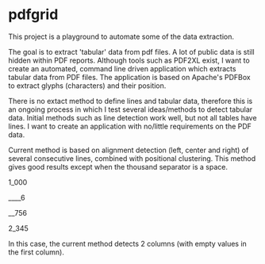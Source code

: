 pdfgrid
=======

This project is a playground to automate some of the data extraction.

The goal is to extract 'tabular' data from pdf files.
A lot of public data is still hidden within PDF reports. Although tools such as PDF2XL exist, I want to create an automated, command line driven application which extracts tabular data from PDF files.
The application is based on Apache's PDFBox to extract glyphs (characters) and their position.

There is no extact method to define lines and tabular data, therefore this is an ongoing process in which I test several ideas/methods to detect tabular data.
Initial methods such as line detection work well, but not all tables have lines. I want to create an application with no/little requirements on the PDF data.

Current method is based on alignment detection (left, center and right) of several consecutive lines, combined with positional clustering. 
This method gives good results except when the thousand separator is a space. 

1\_000

\_\__\_6
    
\_\_756
  
2\_345


In this case, the current method detects 2 columns (with empty values in the first column). 


